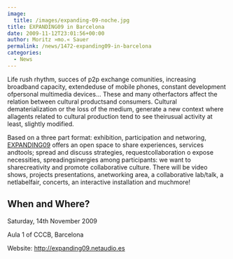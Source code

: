 ```yaml
---
image:
  title: /images/expanding-09-noche.jpg
title: EXPANDING09 in Barcelona
date: 2009-11-12T23:01:56+00:00
author: Moritz »mo.« Sauer
permalink: /news/1472-expanding09-in-barcelona
categories:
  - News
---
```

Life rush rhythm, succes of p2p exchange comunities, increasing broadband capacity, extendeduse of mobile phones, constant development ofpersonal multimedia devices... These and many otherfactors affect the relation between cultural productsand consumers. Cultural dematerialization or the loss of the medium, generate a new context where allagents related to cultural production tend to see theirusual activity at least, slightly modified.

Based on a three part format: exhibition, participation and networing, [EXPANDING09](http://expanding09.netaudio.es) offers an open space to share experiences, services andtools; spread and discuss strategies, requestcollaboration o expose necessities, spreadingsinergies among participants: we want to sharecreativity and promote collaborative culture. There will be video shows, projects presentations, anetworking area, a collaborative lab/talk, a netlabelfair, concerts, an interactive installation and muchmore!

## When and Where?

Saturday, 14th November 2009
  
Aula 1 of CCCB, Barcelona
  
Website: <a href="http://expanding09.netaudio.es" target="_blank">http://expanding09.netaudio.es</a>